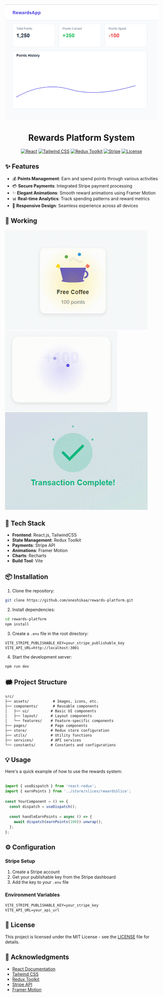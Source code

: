 <div align="center">
  <img src="working_ss/dashboard.png" alt="Rewards Platform Banner" width="1280"/>

  # Rewards Platform System
  
  [![React](https://img.shields.io/badge/React-18.2.0-blue.svg)](https://reactjs.org/)
  [![Tailwind CSS](https://img.shields.io/badge/Tailwind_CSS-3.4.0-38B2AC.svg)](https://tailwindcss.com/)
  [![Redux Toolkit](https://img.shields.io/badge/Redux_Toolkit-2.0.0-764ABC.svg)](https://redux-toolkit.js.org/)
  [![Stripe](https://img.shields.io/badge/Stripe-API-6772E5.svg)](https://stripe.com/)
  [![License](https://img.shields.io/badge/License-MIT-green.svg)](LICENSE)
</div>

## ✨ Features

<!-- <div align="center">
  <img src="public/features-demo.gif" alt="Features Demo" width="600"/>
</div> -->


- 💰 **Points Management**: Earn and spend points through various activities
- 💳 **Secure Payments**: Integrated Stripe payment processing
- ✨ **Elegant Animations**: Smooth reward animations using Framer Motion
- 📊 **Real-time Analytics**: Track spending patterns and reward metrics
- 📱 **Responsive Design**: Seamless experience across all devices

## 🚀 Working
<!-- 
<video src="working_ss/coffee-animation.mp4" controls width="800">
  Your browser does not support the video tag.
</video>

<video src="working_ss\points-animation.mp4" controls width="800">
  Your browser does not support the video tag.
</video>

<video src="working_ss\transaction-animation.mp4" controls width="800">
  Your browser does not support the video tag.
</video> -->
![Coffee Animation](working_ss/coffee-animation.gif)
![Points Animation](working_ss/points-animation.gif)
![Transaction Animation](working_ss/transaction-animation.gif)



## 🔨 Tech Stack

- **Frontend**: React.js, TailwindCSS
- **State Management**: Redux Toolkit
- **Payments**: Stripe API
- **Animations**: Framer Motion
- **Charts**: Recharts
- **Build Tool**: Vite

## 📦 Installation

1. Clone the repository:
```bash
git clone https://github.com/oneshikaa/rewards-platform.git
```

2. Install dependencies:
```bash
cd rewards-platform
npm install
```

3. Create a `.env` file in the root directory:
```env
VITE_STRIPE_PUBLISHABLE_KEY=your_stripe_publishable_key
VITE_API_URL=http://localhost:3001
```

4. Start the development server:
```bash
npm run dev
```

## 🗰 Project Structure

```plaintext
src/
├── assets/           # Images, icons, etc.
├── components/       # Reusable components
│   ├── ui/          # Basic UI components
│   ├── layout/      # Layout components
│   └── features/    # Feature-specific components
├── pages/           # Page components
├── store/           # Redux store configuration
├── utils/           # Utility functions
├── services/        # API services
└── constants/       # Constants and configurations
```

## 💡 Usage

Here's a quick example of how to use the rewards system:

```javascript

import { useDispatch } from 'react-redux';
import { earnPoints } from '../store/slices/rewardsSlice';

const YourComponent = () => {
  const dispatch = useDispatch();

  const handleEarnPoints = async () => {
    await dispatch(earnPoints(100)).unwrap();
  };
};
```

## ⚙️ Configuration

### Stripe Setup

1. Create a Stripe account
2. Get your publishable key from the Stripe dashboard
3. Add the key to your `.env` file

### Environment Variables

```env
VITE_STRIPE_PUBLISHABLE_KEY=your_stripe_key
VITE_API_URL=your_api_url
```

## 📄 License

This project is licensed under the MIT License - see the [LICENSE](LICENSE) file for details.

## 👏 Acknowledgments

- [React Documentation](https://reactjs.org/)
- [Tailwind CSS](https://tailwindcss.com/)
- [Redux Toolkit](https://redux-toolkit.js.org/)
- [Stripe API](https://stripe.com/docs/api)
- [Framer Motion](https://www.framer.com/motion/)

